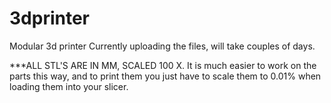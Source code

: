 # 3dprinter
Modular 3d printer
Currently uploading the files, will take couples of days.

***ALL STL'S ARE IN MM, SCALED 100 X.
  It is much easier to work on the parts this way, and to print them you just have to scale them to 0.01% when loading them into your slicer.

